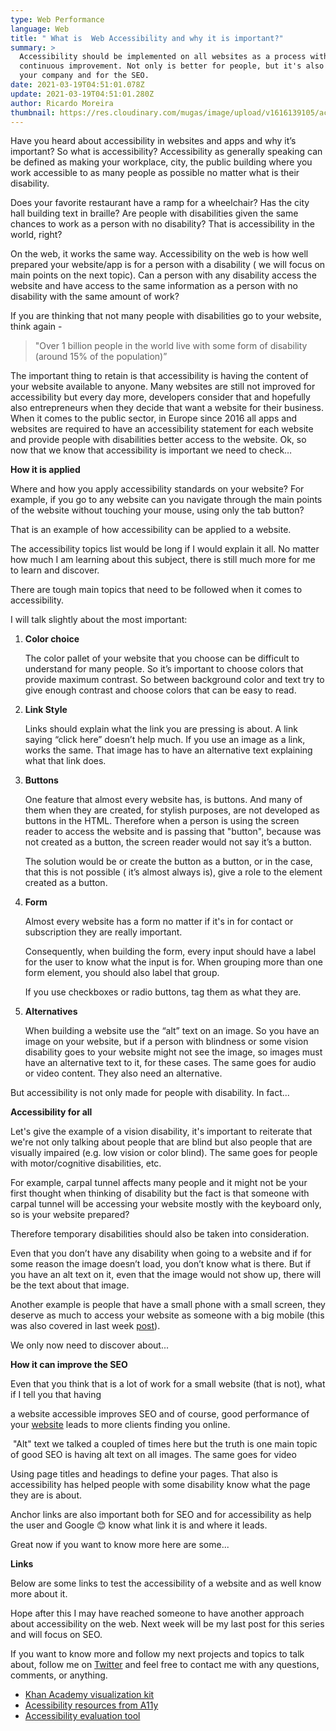 ```yaml
---
type: Web Performance
language: Web
title: " What is  Web Accessibility and why it is important?"
summary: >
  Accessibility should be implemented on all websites as a process with
  continuous improvement. Not only is better for people, but it's also good for
  your company and for the SEO.
date: 2021-03-19T04:51:01.078Z
update: 2021-03-19T04:51:01.280Z
author: Ricardo Moreira
thumbnail: https://res.cloudinary.com/mugas/image/upload/v1616139105/accessibility_inthe_Web_swb0fe.jpg
---
```

Have you heard about accessibility in websites and apps and why it’s important? So what is accessibility? 
Accessibility as generally speaking can be defined as making your workplace, city, the public building where you work accessible to as many people as possible no matter what is their disability.  

Does your favorite restaurant have a ramp for a wheelchair? Has the city hall building text in braille? Are people with disabilities given the same chances to work as a person with no disability? 
That is accessibility in the world, right?

On the web, it works the same way. Accessibility on the web is how well prepared your website/app is for a person with a disability ( we will focus on main points on the next topic). Can a person with any disability access the website and have access to the same information as a person with no disability with the same amount of work? 

If you are thinking that not many people with disabilities go to your website, think again -  

> "Over 1 billion people in the world live with some form of disability (around 15% of the population)”


The important thing to retain is that accessibility is having the content of your website available to anyone. 
Many websites are still not improved for accessibility but every day more, developers consider that and hopefully also entrepreneurs when they decide that want a website for their business. 
When it comes to the public sector, in Europe since 2016 all apps and websites are required to have an accessibility statement for each website and provide people with disabilities better access to the website.
Ok, so now that we know that accessibility is important we need to check…



**How it is applied**



Where and how you apply accessibility standards on your website? For example, if you go to any website can you navigate through the main points of the website without touching your mouse, using only the tab button?

That is an example of how accessibility can be applied to a website.

The accessibility topics list would be long if I would explain it all. No matter how much I am learning about this subject, there is still much more for me to learn and discover.

There are tough main topics that need to be followed when it comes to accessibility.

I will talk slightly about the most important:



1. **Color choice**

   The color pallet of your website that you choose can be difficult to understand for many people. So it’s important to choose colors that provide maximum contrast. So between background color and text try to give enough contrast and choose colors that can be easy to read.


2. **Link Style**

   Links should explain what the link you are pressing is about. A link saying “click here” doesn’t help much. If you use an image as a link, works the same. That image has to have an alternative text explaining what that link does.


3. **Buttons**

   One feature that almost every website has, is buttons. And many of them when they are created, for stylish purposes, are not developed as buttons in the HTML. Therefore when a person is using the screen reader to access the website and is passing that "button", because was not created as a button, the screen reader would not say it’s a button.

   The solution would be or create the button as a button, or in the case, that this is not possible ( it’s almost always is), give a role to the element created as a button.


4. **Form**

   Almost every website has a form no matter if it's in for contact or subscription they are really important. 

   Consequently, when building the form, every input should have a label for the user to know what the input is for. When grouping more than one form element, you should also label that group.

   If you use checkboxes or radio buttons, tag them as what they are.


5. **Alternatives**

   When building a website use the “alt” text on an image. So you have an image on your website, but if a person with blindness or some vision disability goes to your website might not see the image, so images must have an alternative text to it, for these cases. The same goes for audio or video content. They also need an alternative.



But accessibility is not only made for people with disability. In fact...



**Accessibility for all**



Let's give the example of a vision disability, it's important to reiterate that we're not only talking about people that are blind but also people that are visually impaired (e.g. low vision or color blind). The same goes for people with motor/cognitive disabilities, etc.

For example, carpal tunnel affects many people and it might not be your first thought when thinking of disability but the fact is that someone with carpal tunnel will be accessing your website mostly with the keyboard only, so is your website prepared? 

Therefore temporary disabilities should also be taken into consideration.

Even that you don’t have any disability when going to a website and if for some reason the image doesn’t load, you don’t know what is there. But if you have an alt text on it, even that the image would not show up, there will be the text about that image.



Another example is people that have a small phone with a small screen, they deserve as much to access your website as someone with a big mobile (this was also covered in last week [post](https://www.gscreations.io/blog/mobile-friendly-vs-responsive-design)).



We only now need to discover about...



**How it can improve the SEO**



Even that you think that is a lot of work for a small website (that is not), what if I tell you that having 

a website accessible improves SEO and of course, good performance of your [website](https://www.gscreations.io/blog/web-performance-what-is-it-and-how-to-improve-it) leads to more clients finding you online.

 "Alt" text we talked a coupled of times here but the truth is one main topic of good SEO is having alt text on all images. The same goes for video

Using page titles and headings to define your pages. That also is accessibility has helped people with some disability know what the page they are is about.

Anchor links are also important both for SEO and for accessibility as help the user and Google 😊 know what link it is and where it leads. 



Great now if you want to know more here are some...

**Links**

Below are some links to test the accessibility of a website and as well know more about it.

Hope after this I may have reached someone to have another approach about accessibility on the web. Next week will be my last post for this series and will focus on SEO.

If you want to know more and follow my next projects and topics to talk about, follow me on [Twitter](https://twitter.com/mugas11) and feel free to contact me with any questions, comments, or anything.

* [Khan Academy visualization kit](https://khan.github.io/tota11y/)
* [Acessibility resources from A11y](https://a11yresources.webflow.io/)
* [Accessibility evaluation tool](https://wave.webaim.org/)